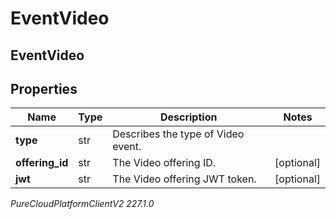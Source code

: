 # EventVideo

## EventVideo

## Properties

|Name | Type | Description | Notes|
|------------ | ------------- | ------------- | -------------|
| **type** | str | Describes the type of Video event. | |
| **offering_id** | str | The Video offering ID. | [optional] |
| **jwt** | str | The Video offering JWT token. | [optional] |



_PureCloudPlatformClientV2 227.1.0_
